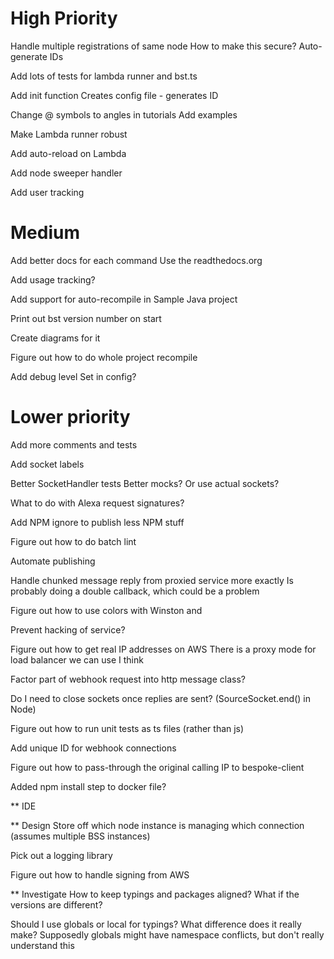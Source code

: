 # High Priority
Handle multiple registrations of same node
    How to make this secure?
    Auto-generate IDs
    
Add lots of tests for lambda runner and bst.ts

Add init function
    Creates config file - generates ID
    
Change @ symbols to angles in tutorials
    Add examples
    
Make Lambda runner robust

Add auto-reload on Lambda

Add node sweeper handler

Add user tracking

# Medium
Add better docs for each command
    Use the readthedocs.org
    
Add usage tracking?
  
Add support for auto-recompile in Sample Java project

Print out bst version number on start

Create diagrams for it

Figure out how to do whole project recompile
    
Add debug level
    Set in config?
    
# Lower priority
Add more comments and tests

Add socket labels

Better SocketHandler tests
    Better mocks? Or use actual sockets?
    
What to do with Alexa request signatures?

Add NPM ignore to publish less NPM stuff

Figure out how to do batch lint

Automate publishing

Handle chunked message reply from proxied service more exactly
    Is probably doing a double callback, which could be a problem

Figure out how to use colors with Winston and 

Prevent hacking of service?

Figure out how to get real IP addresses on AWS
    There is a proxy mode for load balancer we can use I think
    
Factor part of webhook request into http message class?

Do I need to close sockets once replies are sent? (SourceSocket.end() in Node)

Figure out how to run unit tests as ts files (rather than js)

Add unique ID for webhook connections

Figure out how to pass-through the original calling IP to bespoke-client

Added npm install step to docker file?
 
** IDE

** Design
Store off which node instance is managing which connection (assumes multiple BSS instances)

Pick out a logging library

Figure out how to handle signing from AWS


** Investigate
How to keep typings and packages aligned? What if the versions are different?

Should I use globals or local for typings? What difference does it really make?
    Supposedly globals might have namespace conflicts, but don't really understand this